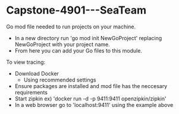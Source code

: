 # Capstone-4901---SeaTeam

Go mod file needed to run projects on your machine.
  - In a new directory run 'go mod init NewGoProject' replacing NewGoProject with your project name.
  - From here you can add your Go files to this module.


To view tracing:

- Download Docker
  - Using recommended settings
- Ensure packages are installed and mod file has the neccesary requirements 
- Start zipkin ex) 'docker run -d -p 9411:9411 openzipkin/zipkin'
- In a web browser go to 'localhost:9411' using the example above

